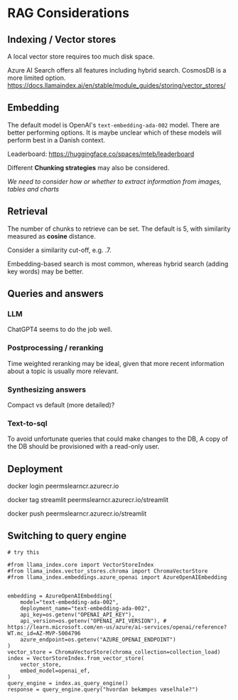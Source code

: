 
# RAG Considerations

## Indexing / Vector stores
A local vector store requires too much disk space.

Azure AI Search offers all features including hybrid search. CosmosDB is a more limited option.
https://docs.llamaindex.ai/en/stable/module_guides/storing/vector_stores/

## Embedding
The default model is OpenAI's `text-embedding-ada-002` model. There are better performing options. It is maybe unclear which of these models will perform best in a Danish context.

Leaderboard:
https://huggingface.co/spaces/mteb/leaderboard

Different **Chunking strategies** may also be considered.

*We need to consider how or whether to extract information from images, tables and charts*

## Retrieval
The number of chunks to retrieve can be set. The default is 5, with similarity measured as **cosine** distance.

Consider a similarity cut-off, e.g. .7.

Embedding-based search is most common, whereas hybrid search (adding key words) may be better.

## Queries and answers

### LLM
ChatGPT4 seems to do the job well.

### Postprocessing / reranking
Time weighted reranking may be ideal, given that more recent information about a topic is usually more relevant.

### Synthesizing answers
Compact vs default (more detailed)?

### Text-to-sql

To avoid unfortunate queries that could make changes to the DB, A copy of the DB should be provisioned with a read-only user.

## Deployment

docker login peermslearncr.azurecr.io

docker tag streamlit peermslearncr.azurecr.io/streamlit

docker push peermslearncr.azurecr.io/streamlit

## Switching to query engine

```
# try this

#from llama_index.core import VectorStoreIndex
#from llama_index.vector_stores.chroma import ChromaVectorStore
#from llama_index.embeddings.azure_openai import AzureOpenAIEmbedding


embedding = AzureOpenAIEmbedding(
    model="text-embedding-ada-002",
    deployment_name="text-embedding-ada-002",
    api_key=os.getenv("OPENAI_API_KEY"),  
    api_version=os.getenv("OPENAI_API_VERSION"), # https://learn.microsoft.com/en-us/azure/ai-services/openai/reference?WT.mc_id=AZ-MVP-5004796
    azure_endpoint=os.getenv("AZURE_OPENAI_ENDPOINT")
)
vector_store = ChromaVectorStore(chroma_collection=collection_load)
index = VectorStoreIndex.from_vector_store(
    vector_store,
    embed_model=openai_ef,
)
query_engine = index.as_query_engine()
response = query_engine.query("hvordan bekæmpes væselhale?")
```
